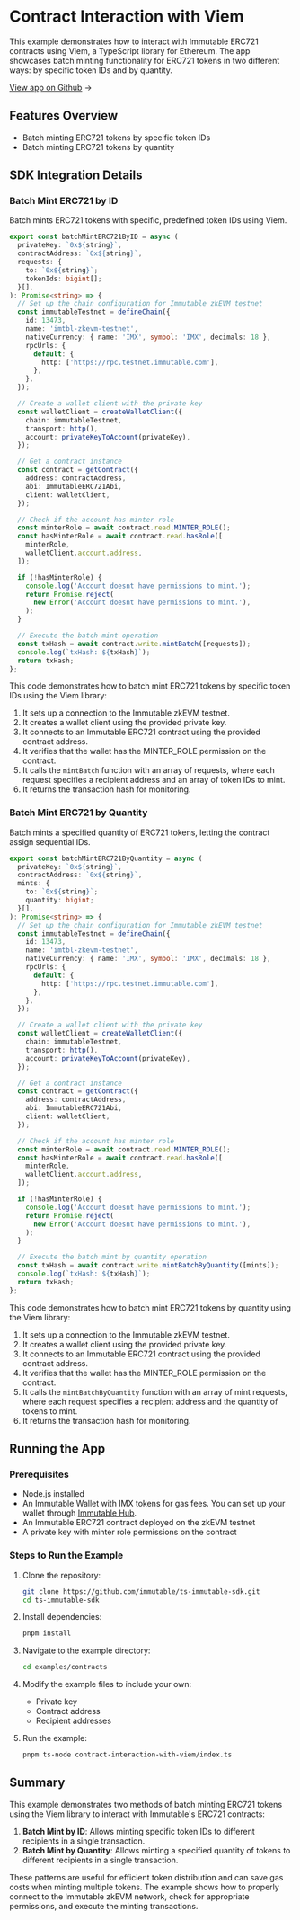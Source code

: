 <div class="display-none">

# Contract Interaction with Viem

</div>

This example demonstrates how to interact with Immutable ERC721 contracts using Viem, a TypeScript library for Ethereum. The app showcases batch minting functionality for ERC721 tokens in two different ways: by specific token IDs and by quantity.

<div class="button-component">

[View app on Github](https://github.com/immutable/ts-immutable-sdk/tree/main/examples/contracts/contract-interaction-with-viem) <span class="button-component-arrow">→</span>

</div>

## Features Overview

- Batch minting ERC721 tokens by specific token IDs
- Batch minting ERC721 tokens by quantity

## SDK Integration Details

### Batch Mint ERC721 by ID

Batch mints ERC721 tokens with specific, predefined token IDs using Viem.

```typescript title="Batch Mint by ID" manualLink="https://github.com/immutable/ts-immutable-sdk/blob/main/examples/contracts/contract-interaction-with-viem/batch-mint-erc721-by-id.ts"
export const batchMintERC721ByID = async (
  privateKey: `0x${string}`,
  contractAddress: `0x${string}`,
  requests: {
    to: `0x${string}`;
    tokenIds: bigint[];
  }[],
): Promise<string> => {
  // Set up the chain configuration for Immutable zkEVM testnet
  const immutableTestnet = defineChain({
    id: 13473,
    name: 'imtbl-zkevm-testnet',
    nativeCurrency: { name: 'IMX', symbol: 'IMX', decimals: 18 },
    rpcUrls: {
      default: {
        http: ['https://rpc.testnet.immutable.com'],
      },
    },
  });

  // Create a wallet client with the private key
  const walletClient = createWalletClient({
    chain: immutableTestnet,
    transport: http(),
    account: privateKeyToAccount(privateKey),
  });

  // Get a contract instance
  const contract = getContract({
    address: contractAddress,
    abi: ImmutableERC721Abi,
    client: walletClient,
  });

  // Check if the account has minter role
  const minterRole = await contract.read.MINTER_ROLE();
  const hasMinterRole = await contract.read.hasRole([
    minterRole,
    walletClient.account.address,
  ]);

  if (!hasMinterRole) {
    console.log('Account doesnt have permissions to mint.');
    return Promise.reject(
      new Error('Account doesnt have permissions to mint.'),
    );
  }

  // Execute the batch mint operation
  const txHash = await contract.write.mintBatch([requests]);
  console.log(`txHash: ${txHash}`);
  return txHash;
};
```

This code demonstrates how to batch mint ERC721 tokens by specific token IDs using the Viem library:

1. It sets up a connection to the Immutable zkEVM testnet.
2. It creates a wallet client using the provided private key.
3. It connects to an Immutable ERC721 contract using the provided contract address.
4. It verifies that the wallet has the MINTER_ROLE permission on the contract.
5. It calls the `mintBatch` function with an array of requests, where each request specifies a recipient address and an array of token IDs to mint.
6. It returns the transaction hash for monitoring.

### Batch Mint ERC721 by Quantity

Batch mints a specified quantity of ERC721 tokens, letting the contract assign sequential IDs.

```typescript title="Batch Mint by Quantity" manualLink="https://github.com/immutable/ts-immutable-sdk/blob/main/examples/contracts/contract-interaction-with-viem/batch-mint-erc721-by-quantity.ts"
export const batchMintERC721ByQuantity = async (
  privateKey: `0x${string}`,
  contractAddress: `0x${string}`,
  mints: {
    to: `0x${string}`;
    quantity: bigint;
  }[],
): Promise<string> => {
  // Set up the chain configuration for Immutable zkEVM testnet
  const immutableTestnet = defineChain({
    id: 13473,
    name: 'imtbl-zkevm-testnet',
    nativeCurrency: { name: 'IMX', symbol: 'IMX', decimals: 18 },
    rpcUrls: {
      default: {
        http: ['https://rpc.testnet.immutable.com'],
      },
    },
  });

  // Create a wallet client with the private key
  const walletClient = createWalletClient({
    chain: immutableTestnet,
    transport: http(),
    account: privateKeyToAccount(privateKey),
  });

  // Get a contract instance
  const contract = getContract({
    address: contractAddress,
    abi: ImmutableERC721Abi,
    client: walletClient,
  });

  // Check if the account has minter role
  const minterRole = await contract.read.MINTER_ROLE();
  const hasMinterRole = await contract.read.hasRole([
    minterRole,
    walletClient.account.address,
  ]);

  if (!hasMinterRole) {
    console.log('Account doesnt have permissions to mint.');
    return Promise.reject(
      new Error('Account doesnt have permissions to mint.'),
    );
  }

  // Execute the batch mint by quantity operation
  const txHash = await contract.write.mintBatchByQuantity([mints]);
  console.log(`txHash: ${txHash}`);
  return txHash;
};
```

This code demonstrates how to batch mint ERC721 tokens by quantity using the Viem library:

1. It sets up a connection to the Immutable zkEVM testnet.
2. It creates a wallet client using the provided private key.
3. It connects to an Immutable ERC721 contract using the provided contract address.
4. It verifies that the wallet has the MINTER_ROLE permission on the contract.
5. It calls the `mintBatchByQuantity` function with an array of mint requests, where each request specifies a recipient address and the quantity of tokens to mint.
6. It returns the transaction hash for monitoring.

## Running the App

### Prerequisites

- Node.js installed
- An Immutable Wallet with IMX tokens for gas fees. You can set up your wallet through [Immutable Hub](https://hub.immutable.com).
- An Immutable ERC721 contract deployed on the zkEVM testnet
- A private key with minter role permissions on the contract

### Steps to Run the Example

1. Clone the repository:
   ```bash
   git clone https://github.com/immutable/ts-immutable-sdk.git
   cd ts-immutable-sdk
   ```

2. Install dependencies:
   ```bash
   pnpm install
   ```

3. Navigate to the example directory:
   ```bash
   cd examples/contracts
   ```

4. Modify the example files to include your own:
   - Private key
   - Contract address
   - Recipient addresses

5. Run the example:
   ```bash
   pnpm ts-node contract-interaction-with-viem/index.ts
   ```

## Summary

This example demonstrates two methods of batch minting ERC721 tokens using the Viem library to interact with Immutable's ERC721 contracts:

1. **Batch Mint by ID**: Allows minting specific token IDs to different recipients in a single transaction.
2. **Batch Mint by Quantity**: Allows minting a specified quantity of tokens to different recipients in a single transaction.

These patterns are useful for efficient token distribution and can save gas costs when minting multiple tokens. The example shows how to properly connect to the Immutable zkEVM network, check for appropriate permissions, and execute the minting transactions. 